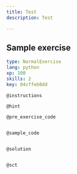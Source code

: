 ```yaml
---
title: Test
description: Test

---
```

## Sample exercise

```yaml
type: NormalExercise
lang: python
xp: 100
skills: 2
key: 04cffeb0dd
```


`@instructions`

`@hint`

`@pre_exercise_code`
```{python}

```

`@sample_code`
```{python}

```

`@solution`
```{python}

```

`@sct`
```{python}

```
